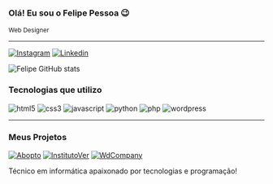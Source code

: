 ### Olá! Eu sou o Felipe Pessoa 😉
<p style="font-size: 12px; padding:0px; margin:0px;">Web Designer</p>
<hr>
<div style="display: inline_block">

[![Instagram](https://img.shields.io/badge/Instagram-E4405F?style=for-the-badge&logo=instagram&logoColor=white
)](https://www.instagram.com/felipesssoapro/)
[![Linkedin](https://img.shields.io/badge/LinkedIn-0077B5?style=for-the-badge&logo=linkedin&logoColor=white)](https://www.linkedin.com/in/felipe-pessoa-119a04261/)
</div>

![Felipe GitHub stats](https://github-readme-stats.vercel.app/api?username=Felipesssoa&show_icons=true&theme=radical)

### Tecnologias que utilizo
<div style="display: inline_block">
    <img align="center" alt="html5" src="https://img.shields.io/badge/HTML5-E34F26?style=for-the-badge&logo=html5&logoColor=white">
    <img align="center" alt="css3" src="https://img.shields.io/badge/CSS3-1572B6?style=for-the-badge&logo=css3&logoColor=white">
    <img align="center" alt="javascript" src="https://img.shields.io/badge/JavaScript-F7DF1E?style=for-the-badge&logo=javascript&logoColor=black">
    <img align="center" alt="python" src="https://img.shields.io/badge/Python-14354C?style=for-the-badge&logo=python&logoColor=white">
    <img align="center" alt="php" src="https://img.shields.io/badge/PHP-777BB4?style=for-the-badge&logo=php&logoColor=white">
    <img align="center" alt="wordpress" src="https://img.shields.io/badge/Wordpress-21759B?style=for-the-badge&logo=wordpress&logoColor=white">
</div><hr>

### Meus Projetos
<div style="display: inline_block">

[![Abopto](https://img.shields.io/website?label=Abopto.com.br&style=for-the-badge&url=https://www.abopto.com.br
)](https://www.abopto.com.br)
[![InstitutoVer](https://img.shields.io/website?label=Institutover.net.br&style=for-the-badge&url=https://www.institutover.net.br
)](https://institutover.net.br)
[![WdCompany](https://img.shields.io/website?label=WdCompany.com.br&style=for-the-badge&url=https://www.wdcompany.com.br
)](https://www.wdcompany.com.br)
</div>
Técnico em informática apaixonado por tecnologias e programação!
